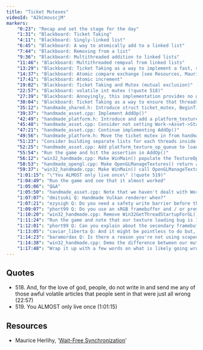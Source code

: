 ```yaml
---
title: "Ticket Mutexes"
videoId: "A2kCmouscjM"
markers:
    "0:23": "Recap and set the stage for the day"
    "1:31": "Blackboard: Ticket Taking"
    "4:11": "Blackboard: Singly-linked list"
    "6:45": "Blackboard: A way to atomically add to a linked list"
    "7:44": "Blackboard: Removing from a list"
    "9:36": "Blackboard: Multithreaded addition to linked lists"
    "11:46": "Blackboard: Multithreaded rempval from linked lists"
    "13:29": "Blackboard: Ticket Taking as a way to implement a fast, simple mutex for little chunks of code"
    "14:37": "Blackboard: Atomic compare exchange [see Resources, Maurice Herlihy]"
    "17:41": "Blackboard: Atomic increment"
    "19:02": "Blackboard: Ticket Taking and Mutex (mutual exclusion)"
    "22:57": "Blackboard: volatile int mutex (!quote 518)"
    "27:39": "Blackboard: Annoyingly, this implementation provides no guarantee that any thread will ever get a turn"
    "30:04": "Blackboard: Ticket Taking as a way to ensure that threads get retired in order"
    "35:12": "handmade_shared.h: Introduce struct ticket_mutex, BeginTicketMutex() and EndTicketMutex()"
    "39:37": "handmade_asset.cpp: Implement AddOp()"
    "42:49": "handmade_platform.h: Introduce and add a platform_texture_op_queue to the game_memory struct for AddOp() to use"
    "45:48": "handmade_asset.cpp: Consider not setting Work->Asset->State in LoadAssetWorkDirectly()"
    "47:21": "handmade_asset.cpp: Continue implementing AddOp()"
    "49:56": "handmade_platform.h: Move the ticket mutex in from handmade_shared.h"
    "51:23": "Consider building separate lists for each threads inside task_with_memory"
    "52:25": "handmade_asset.cpp: Add platform_texture_op_queue to load_asset_work and pass it to the necessary functions"
    "55:54": "Run the game and hit the assertion in AddOp()"
    "56:12": "win32_handmade.cpp: Make WinMain() populate the TextureOps free list"
    "58:53": "handmade_opengl.cpp: Make OpenGLManageTextures() return a texture_op"
    "59:37": "win32_handmade.cpp: Make WinMain() call OpenGLManageTextures() inside a mutex"
    "1:01:15": "\"You ALMOST only live once\" (!quote 519)"
    "1:04:49": "Run the game and see that it almost worked"
    "1:05:06": "Q&A"
    "1:05:50": "handmade_asset.cpp: Note that we haven't dealt with Work->Asset->State"
    "1:07:07": "dmitsuki Q: Handmade Vulkan renderer when?"
    "1:07:21": "ezysigh Q: Do you need a safety write barrier before the current ticket increment (inside mutex_unlock)?"
    "1:09:07": "phort99 Q: Do you use an sRGB framebuffer and / or premultiplied alpha?"
    "1:10:20": "win32_handmade.cpp: Remove Win32GetThreadStartupForGL()"
    "1:11:24": "Run the game and note that our texture loading bug is 100% reproducible"
    "1:12:01": "phort99 Q: Can you explain about the secondary framebuffer not being premultiplied? What's the secondary framebuffer for?"
    "1:13:05": "caviar_liberta Q: And it might be pointless to do but, since you are using C++, have you used any ASM calls inside your code?"
    "1:14:23": "baramordax Q: Is there a reason you're not using scoped mutex guards that handle unlocking whenever the guard goes out of scope?"
    "1:14:38": "win32_handmade.cpp: Demo the difference between our mutex and a scoped mutax guard"
    "1:17:48": "Wrap it up with a few words on what is likely going wrong with the texture loading"
---
```


## Quotes

* 518\. And, for the love of god, people, do not write in and send me any of those awful volatile articles that people sent in that were just all wrong (22:57)
* 519\. You ALMOST only live once (1:01:15)

## Resources

* Maurice Herlihy, '[Wait-Free Synchronization](http://cs.brown.edu/~mph/Herlihy91/p124-herlihy.pdf)'
